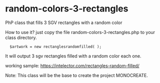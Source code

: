 # random-colors-3-rectangles
PhP class that fills 3 SGV rectangles with a random color

How to use it?
just copy the file random-colors-3-rectangles.php to your class directory. 

	  $artwork = new rectanglesrandomfilled( );
    
It will output 3 sgv rectangles filled with a random color each one. 

working sample: https://intelector.com/rectangles-random-filled/

Note: This class will be the base to create the project MONOCREATE. 




